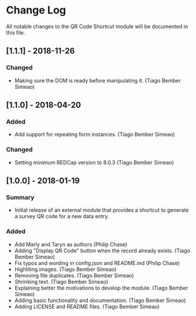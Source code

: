 # Change Log
All notable changes to the QR Code Shortcut module will be documented in this file.

## [1.1.1] - 2018-11-26
### Changed
- Making sure the DOM is ready before manipulating it. (Tiago Bember Simeao)


## [1.1.0] - 2018-04-20
### Added
- Add support for repeating form instances. (Tiago Bember Simeao)

### Changed
- Setting minimum REDCap version to 8.0.3 (Tiago Bember Simeao)


## [1.0.0] - 2018-01-19
### Summary
 - Initial release of an external module that provides a shortcut to generate a survey QR code for a new data entry.

### Added
- Add Marly and Taryn as authors (Philip Chase)
- Adding "Display QR Code" button when the record already exists. (Tiago Bember Simeao)
- Fix typos and wording in config.json and README.md (Philip Chase)
- Highliting images. (Tiago Bember Simeao)
- Removing file duplicates. (Tiago Bember Simeao)
- Shrinking text. (Tiago Bember Simeao)
- Explaining better the motivations to develop the module. (Tiago Bember Simeao)
- Adding basic functionality and documentation. (Tiago Bember Simeao)
- Adding LICENSE and README files. (Tiago Bember Simeao)


